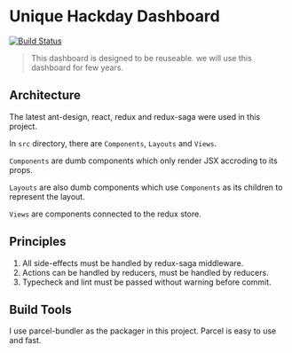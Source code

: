 # Unique Hackday Dashboard

[![Build Status](https://travis-ci.org/farawaaay/UniqueHackDayDashboard.svg?branch=master)](https://travis-ci.org/farawaaay/UniqueHackDayDashboard)

> This dashboard is designed to be reuseable. we will use this dashboard for few years.

## Architecture

The latest ant-design, react, redux and redux-saga were used in this project.

In `src` directory, there are `Components`, `Layouts` and `Views`.

`Components` are dumb components which only render JSX accroding to its props.

`Layouts` are also dumb components which use `Components` as its children to
represent the layout.

`Views` are components connected to the redux store.

## Principles

1.  All side-effects must be handled by redux-saga middleware.
2.  Actions can be handled by reducers, must be handled by reducers.
3.  Typecheck and lint must be passed without warning before commit.

## Build Tools

I use parcel-bundler as the packager in this project.
Parcel is easy to use and fast.
